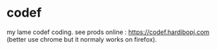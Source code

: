 # codef
my lame codef coding.
see prods online : https://codef.hardibopj.com (better use chrome but it normaly works on firefox).
